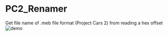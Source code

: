 # PC2_Renamer
Get file name of .meb file format (Project Cars 2) from reading a hex offset 
![demo](https://github.com/peaches6/pc2_names/blob/master/media/demo.PNG?raw=true)
